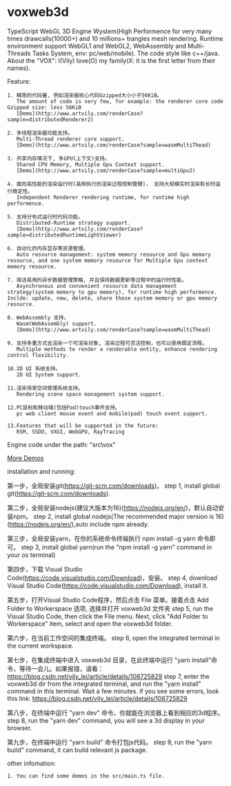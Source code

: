 # voxweb3d
TypeScript WebGL 3D Engine Wystem(High Performence for very many times drawcalls(10000+) and 10 millions+ trangles mesh rendering. Runtime environment support WebGL1 and WebGL2, WebAssembly and Multi-Threads Tasks System, env: pc/web/mobile). The code style like c++/java.
About the "VOX": I(Vily) love(O) my family(X: it is the first letter from their names).

Feature:

    1. 精简的代码量, 例如渲染器核心代码Gzipped大小小于56KiB。
       The amount of code is very few, for example: the renderer core code Gzipped size: less 56KiB
       [Demo](http://www.artvily.com/renderCase?sample=distributedRenderer2)

    2. 多线程渲染器功能支持。
       Multi-Thread renderer core support.
       [Demo](http://www.artvily.com/renderCase?sample=wasmMultiThead)

    3. 共享内存情况下, 多GPU(上下文)支持。
       Shared CPU Memory, Multiple Gpu Context support.
       [Demo](http://www.artvily.com/renderCase?sample=multiGpu2)

    4. 面向高性能的渲染运行时(高频执行的渲染过程控制管理)， 支持大规模实时渲染和长时运行稳定性。
       Independent Renderer rendering runtime, for runtime high performence.

    5. 支持分布式运行时代码功能。
       Distributed-Runtime strategy support.
       [Demo](http://www.artvily.com/renderCase?sample=distributedRuntimeLightViewer)

    6. 自动化的内存显存等资源管理。
       Auto resource management: system memory resource and Gpu memory resource, and one system memory resource for Multiple Gpu context memory resource.

    7. 简洁易用的异步数据管理策略, 并且保持数据更新等过程中的运行时性能。
       Asynchronous and convenient resource data management strategy(system memory to gpu memory), for runtime high performence. Inclde: update, new, delete, share those system memory or gpu memory resource.

    8. WebAssembly 支持。
       Wasm(WebAssembly) support.
       [Demo](http://www.artvily.com/renderCase?sample=wasmMultiThead)

    9. 支持多重方式去渲染一个可渲染对象, 渲染过程可灵活控制，也可以使用既定流程。
       Multiple methods to render a renderable entity, enhance rendering control flexibility.

    10.2D UI 系统支持。
       2D UI System support.

    11.渲染场景空间管理系统支持。
       Rendering scene space management system support.

    12.PC鼠标和移动端(包括Pad)touch事件支持。
       pc web client mouse event and mobile(pad) touch event support.

    13.Features that will be supported in the future:
       RSM, SSDO, VXGI, WebGPU, RayTracing

Engine code under the path: "src\vox\"

[More Demos](http://www.artvily.com)

installation and running:

   第一步，全局安装git(https://git-scm.com/downloads)。
   step 1, install global git(https://git-scm.com/downloads).

   第二步，全局安装nodejs(建议大版本为16)(https://nodejs.org/en/)，默认自动安装npm。
   step 2, install global nodejs(The recommended major version is 16)(https://nodejs.org/en/),auto include npm already.

   第三步，全局安装yarn，在你的系统命令终端执行 npm install -g yarn 命令即可。
   step 3, install global yarn(run the "npm install -g yarn" command in your os terminal)

   第四步，下载 Visual Studio Code(https://code.visualstudio.com/Download)，安装。
   step 4, download Visual Studio Code(https://code.visualstudio.com/Download), install it.

   第五步，打开Visual Studio Code程序，然后点击 File 菜单。接着点击 Add Folder to Workerspace 选项, 选择并打开 voxweb3d 文件夹
   step 5, run the Visual Studio Code, then click the File menu. Next, click "Add Folder to Workerspace" item, select and open the voxweb3d folder.

   第六步，在当前工作空间的集成终端。
   step 6, open the integrated terminal in the current workspace.

   第七步，在集成终端中进入 voxweb3d 目录，在此终端中运行 "yarn install"命令，等待一会儿。如果报错，请看：https://blog.csdn.net/vily_lei/article/details/108725829
   step 7, enter the voxweb3d dir from the integrated terminal, and run the "yarn install" command in this terminal. Wait a few minutes.
   if you see some errors, look this link: https://blog.csdn.net/vily_lei/article/details/108725829
    
   第八步，在终端中运行 "yarn dev" 命令，你就能在浏览器上看到相应的3d程序。
   step 8, run the "yarn dev" command, you will see a 3d display in your browser.
   
   第九步，在终端中运行 "yarn build" 命令打包js代码。
   step 9, run the "yarn build" command, it can build relevant js package.

other infomation:

    1. You can find some demos in the src/main.ts file.
